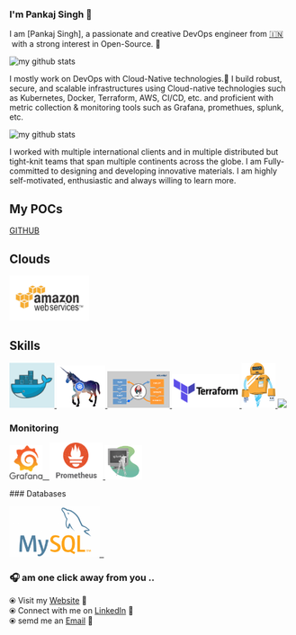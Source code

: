 

<!--**pankisingh/pankisingh** is a ✨ _special_ ✨ repository because its `README.md` (this file) appears on your GitHub profile.
Here are some ideas to get you started:

- 🔭 I’m currently working on ...
- 🌱 I’m currently learning ...
- 👯 I’m looking to collaborate on ...
- 🤔 I’m looking for help with ...
- 💬 Ask me about ...
- 📫 How to reach me: ...
- 😄 Pronouns: ...
- ⚡ Fun fact: ...
-->
### I'm  Pankaj Singh 👋

I am [Pankaj Singh], a passionate and creative DevOps engineer from [🇮🇳 ](https://en.wikipedia.org/wiki/India)&nbsp;with a strong interest in Open-Source. 🎯 

![my github stats](https://github-readme-stats.vercel.app/api?username=amarkotasky&count_private=true&show_icons=true&theme=merko)

I mostly work on DevOps with Cloud-Native technologies.🚀 I build robust, secure, and scalable infrastructures using Cloud-native technologies such as Kubernetes, Docker, Terraform, AWS, CI/CD, etc. and proficient with metric collection & monitoring tools such as Grafana, promethues, splunk, etc.

![my github stats](https://github-readme-stats.vercel.app/api/top-langs/?username=pankisingh&langs_count=8&layout=compact&count_public=true&show_icons=true&theme=radical)


I worked with multiple international clients and in multiple distributed but tight-knit teams that span multiple continents across the globe. I am Fully-committed to designing and developing innovative materials. I am highly self-motivated, enthusiastic and always willing to learn more. 
## My POCs
[GITHUB](https://github.com/pankisingh)
## Clouds

<p float="left">
  <a href="https://aws.amazon.com/" target="_blank" >
    <img src="https://github.com/pankisingh/pankisingh/blob/main/static/aws.gif"  height="80" /> 
  </a>
 </p>

## Skills

<p float="left">
  <a href="https://www.docker.com/" target="_blank" >
    <img src="https://github.com/pankisingh/pankisingh/blob/main/static/gdocker.gif"  height="80" /> 
  </a>
  <a href="https://kubernetes.io/" target="_blank" >
    <img src="https://github.com/pankisingh/pankisingh/blob/main/static/kuber.gif"  height="75" />
  </a>
  <a href="https://www.jenkins.io/" target="_blank" >
    <img src="https://github.com/pankisingh/pankisingh/blob/main/static/Jenkins-4.gif"  height="65" />
  </a>
  <a href="https://www.terraform.io/" target="_blank" >
    <img src="https://github.com/pankisingh/pankisingh/blob/main/static/terraform.gif" width="120" />
  </a>
    <a href="https://hubot.github.com/" target="_blank" >
    <img src="https://github.com/pankisingh/pankisingh/blob/main/static/electric.gif" height="80" width="60" />
  </a>
    <a href="https://www.ansible.com/" target="_blank" >
    <img src="https://github.com/pankisingh/pankisingh/blob/main/static/ansible.gif" width="120" />
  </a>
 </p>
    
### Monitoring
  
 <p float="left">
  <a href="https://grafana.com/" target="_blank" >
    <img src="https://github.com/pankisingh/pankisingh/blob/main/static/grafana.gif" height="60" />&nbsp;&nbsp;
  </a>
  <a href="https://prometheus.io/" target="_blank" >
    <img src="https://github.com/pankisingh/pankisingh/blob/main/static/prometheus.gif" height="65" />
  </a>
  <a href="https://www.splunk.com/en_us" target="_blank" >
    <img src="https://github.com/pankisingh/pankisingh/blob/main/static/splunk.gif" height="60" />
  </a>
</p>
### Databases
  
 <p float="left">
  <a href="https://www.mysql.com/" target="_blank" >
    <img src="https://github.com/pankisingh/pankisingh/blob/main/static/myql.png" height="90" />&nbsp;&nbsp;
  </a>
</p>

### 🎧 am one click away from you .. 

  ⦿ Visit my [Website](https://linktr.ee/panki044) 🔮 <br>
  ⦿ Connect with me on [LinkedIn](https://https://www.linkedin.com/in/pankaj-singh044/) 🎀 <br>
  ⦿ semd me an [Email](mailto:pankisingh050@gmail.com) 📧 <br>
